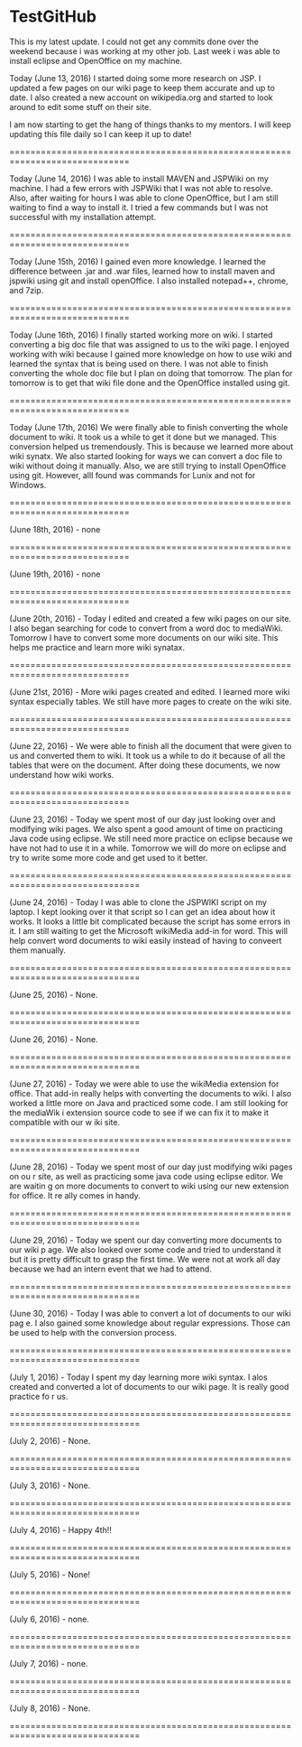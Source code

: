 # TestGitHub
This is my latest update. I could not get any commits done over the weekend because i was working at my other job. Last week i was able to install eclipse and OpenOffice on my machine. 

Today (June 13, 2016) I started doing some more research on JSP. I updated a few pages on our wiki page to keep them accurate and up to date. I also created a new account on wikipedia.org and started to look around to edit some stuff on their site. 

I am now starting to get the hang of things thanks to my mentors. I will keep updating this file daily so I can keep it up to date!

=============================================================================

Today (June 14, 2016) I was able to install MAVEN and JSPWiki on my machine. I had a few errors with JSPWiki that I was not able to resolve. Also, after waiting for hours I was able to clone OpenOffice, but I am still waiting to find a way to install it. I tried a few commands but I was not successful with my installation attempt. 

=============================================================================

Today (June 15th, 2016) I gained even more knowledge. I learned the difference between .jar and .war files, 
learned how to install maven and jspwiki using git and install openOffice. I also installed notepad++, chrome,
and 7zip. 

=============================================================================

Today (June 16th, 2016) I finally started working more on wiki. I started converting a big doc file that was assigned to us to the wiki page. I enjoyed working with wiki because I gained more knowledge on how to use wiki and learned the syntax that is being used on there. I was not able to finish converting the whole doc file but I plan on doing that tomorrow. The plan for tomorrow is to get that wiki file done and the OpenOffice installed using git. 

=============================================================================


Today (June 17th, 2016) We were finally able to finish converting the whole document to wiki. It took us a while to get it done but we managed. This conversion helped us tremendously. This is because we learned more about wiki synatx. We also started looking for ways we can convert a doc file to wiki without doing it manually. Also, we are still trying to install OpenOffice using git. However, allI found was commands for Lunix and not for Windows. 

=============================================================================

(June 18th, 2016) - none


=============================================================================

(June 19th, 2016) - none


=============================================================================

(June 20th, 2016) - Today I edited and created a few wiki pages on our site. I also began searching for code to convert from a word doc to mediaWiki. Tomorrow I have to convert some more documents on our wiki site. This helps me practice and learn more wiki synatax.

=============================================================================

(June 21st, 2016) - More wiki pages created and edited. I learned more wiki syntax especially tables. We still have more pages to create on the wiki site. 

=============================================================================

(June 22, 2016) - We were able to finish all the document that were given to us and converted them to wiki. It took us a 
while to do it because of all the tables that were on the document. After doing these documents, we now understand how
wiki works. 

=============================================================================

(June 23, 2016) - Today we spent most of our day just looking over and modifying wiki pages. We also spent a good amount of time on practicing Java code using eclipse. We still need more practice on eclipse because we have not had to use it in a while. Tomorrow we will do more on eclipse and try to write some more code and get used to it better. 

===============================================================================

(June 24, 2016) - Today I was able to clone the JSPWIKI script on my laptop. I kept looking over it that script so I can get an idea about how it works. It looks a little bit complicated because the script has some errors in it. I am still waiting to get the Microsoft wikiMedia add-in for word. This will help convert word documents to wiki easily instead of having to conveert them manually. 

===============================================================================

(June 25, 2016) - None.

===============================================================================

(June 26, 2016) - None.

===============================================================================

(June 27, 2016) - Today we were able to use the wikiMedia extension for office.
That add-in really helps with converting the documents to wiki. I also worked a
little more on Java and practiced some code. I am still looking for the mediaWik
i extension source code to see if we can fix it to make it compatible with our w
iki site.

===============================================================================

(June 28, 2016) - Today we spent most of our day just modifying wiki pages on ou
r site, as well as practicing some java code using eclipse editor. We are waitin
g on more documents to convert to wiki using our new extension for office. It re
ally comes in handy.

===============================================================================

(June 29, 2016) - Today we spent our day converting more documents to our wiki p
age. We also looked over some code and tried to understand it but it is pretty difficult to grasp the first time. We were not at work all day because we had an intern event that we had to attend.

===============================================================================

(June 30, 2016) - Today I was able to convert a lot of documents to our wiki pag
e. I also gained some knowledge about regular expressions. Those can be used to
help with the conversion process.

===============================================================================

(July 1, 2016) - Today I spent my day learning more wiki syntax. I alos created
and converted a lot of documents to our wiki page. It is really good practice fo
r us.

===============================================================================

(July 2, 2016) - None.

===============================================================================

(July 3, 2016) - None.

===============================================================================

(July 4, 2016) - Happy 4th!!

===============================================================================

(July 5, 2016) - None!

===============================================================================

(July 6, 2016) - none.

===============================================================================

(July 7, 2016) - none.

===============================================================================

(July 8, 2016) - None.

===============================================================================


